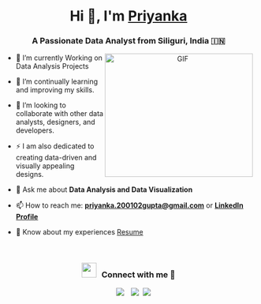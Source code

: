 <h1 align="center">Hi 👋, I'm <a href="https://github.com/priyanka200201" target="blank">Priyanka</a></h1>
<h3 align="center">A Passionate Data Analyst from Siliguri, India &#127470;&#127475</h3>

<a target="_blank" align="center">
  <img align="right" top="200" height="250" width="300" alt="GIF" src="https://media.giphy.com/media/SWoSkN6DxTszqIKEqv/giphy.gif">
</a>

- 🔭 I’m currently Working on Data Analysis Projects
- 🌱 I’m continually learning and improving my skills.
- 👯 I’m looking to collaborate with other data analysts, designers, and developers.
- ⚡ I am also dedicated to creating data-driven and visually appealing designs.
- 💬 Ask me about **Data Analysis and Data Visualization**

- 📫 How to reach me: **priyanka.200102gupta@gmail.com** or **[LinkedIn Profile](https://www.linkedin.com/in/priyankagupta20/)**

- 📄 Know about my experiences <a href="https://drive.google.com/file/d/19mK_bFIQ-BQmjB_Wo9A7aHhqtH9DuL_T/view?usp=drivesdk" target="blank">Resume</a>
<br/>
<h3 align="center" > <img src="https://media.giphy.com/media/iY8CRBdQXODJSCERIr/giphy.gif" width="30" height="30" style="margin-right: 10px;">Connect with me 🤝 </h3>

<p align="center">

 <div align="center"  class="icons-social" style="margin-left: 10px;">
        <a style="margin-left: 10px;"  target="_blank" href="https://www.linkedin.com/in/priyankagupta2001/">
			<img src="https://img.icons8.com/doodle/40/000000/linkedin--v2.png"></a>
        <a style="margin-left: 10px;" target="_blank" href="https://github.com/priyanka200201">
		<img src="https://img.icons8.com/doodle/40/000000/github--v1.png"></a>
		<a style="margin-left: 5px;" target="_blank" href="https://drive.google.com/file/d/19mK_bFIQ-BQmjB_Wo9A7aHhqtH9DuL_T/view?usp=drivesdk">
					<img src="![image](https://github.com/priyanka200201/priyanka200201/assets/79127419/68db32ea-8746-4fd0-a0f4-4f879b71a162)
"></a>
      </div>

</p>

